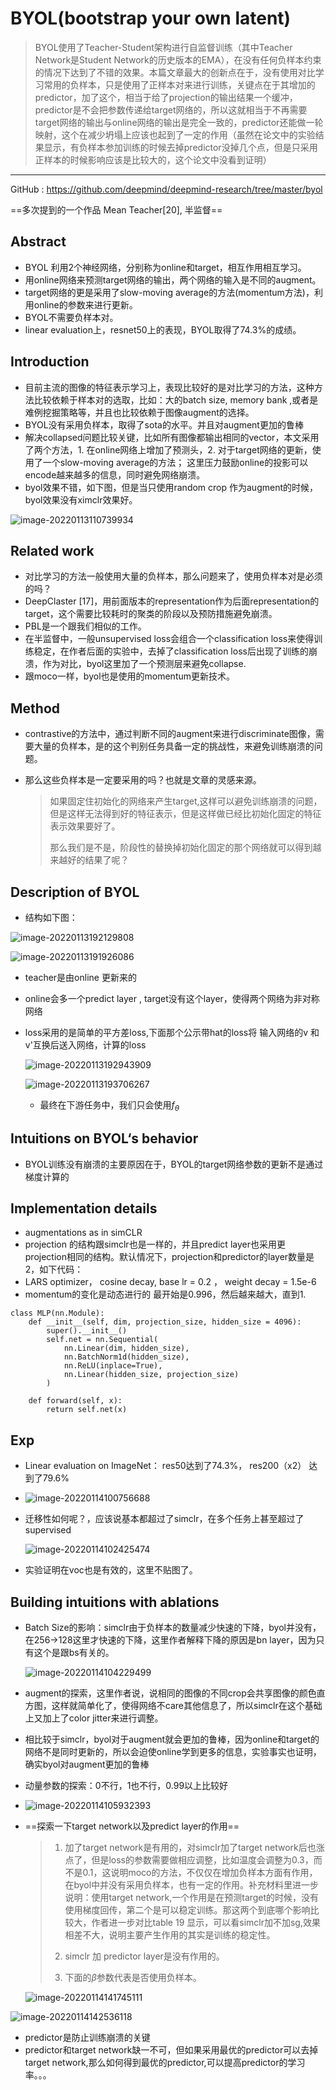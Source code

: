 # BYOL(bootstrap your own latent)

>BYOL使用了Teacher-Student架构进行自监督训练（其中Teacher Network是Student Network的历史版本的EMA），在没有任何负样本约束的情况下达到了不错的效果。本篇文章最大的创新点在于，没有使用对比学习常用的负样本，只是使用了正样本对来进行训练，关键点在于其增加的predictor，加了这个，相当于给了projection的输出结果一个缓冲，predictor是不会把参数传递给target网络的，所以这就相当于不再需要target网络的输出与online网络的输出是完全一致的，predictor还能做一轮映射，这个在减少坍塌上应该也起到了一定的作用（虽然在论文中的实验结果显示，有负样本参加训练的时候去掉predictor没掉几个点，但是只采用正样本的时候影响应该是比较大的，这个论文中没看到证明）

---



GitHub : https://github.com/deepmind/deepmind-research/tree/master/byol

==多次提到的一个作品 Mean Teacher[20], 半监督==

## Abstract

- BYOL 利用2个神经网络，分别称为online和target，相互作用相互学习。
- 用online网络来预测target网络的输出，两个网络的输入是不同的augment。
- target网络的更是采用了slow-moving average的方法(momentum方法)，利用online的参数来进行更新。
- BYOL不需要负样本对。
- linear evaluation上，resnet50上的表现，BYOL取得了74.3%的成绩。

## Introduction

- 目前主流的图像的特征表示学习上，表现比较好的是对比学习的方法，这种方法比较依赖于样本对的选取，比如：大的batch size, memory bank ,或者是难例挖掘策略等，并且也比较依赖于图像augment的选择。
- BYOL没有采用负样本，取得了sota的水平。并且对augment更加的鲁棒
- 解决collapsed问题比较关键，比如所有图像都输出相同的vector，本文采用了两个方法，1. 在online网络上增加了预测头，2. 对于target网络的更新，使用了一个slow-moving average的方法； 这里压力鼓励online的投影可以encode越来越多的信息，同时避免网络崩溃。
- byol效果不错，如下图，但是当只使用random crop 作为augment的时候，byol效果没有ximclr效果好。

![image-20220113110739934](C:\Users\wanglichun\Desktop\Typera\TyporaPapers\images\image-20220113110739934.png)

## Related work

- 对比学习的方法一般使用大量的负样本，那么问题来了，使用负样本对是必须的吗？
- DeepClaster [17]，用前面版本的representation作为后面representation的target，这个需要比较耗时的聚类的阶段以及预防措施避免崩溃。
- PBL是一个跟我们相似的工作。
- 在半监督中，一般unsupervised loss会组合一个classification loss来使得训练稳定，在作者后面的实验中，去掉了classification loss后出现了训练的崩溃，作为对比，byol这里加了一个预测层来避免collapse. 
- 跟moco一样，byol也是使用的momentum更新技术。

## Method

- contrastive的方法中，通过判断不同的augment来进行discriminate图像，需要大量的负样本，是的这个判别任务具备一定的挑战性，来避免训练崩溃的问题。

- 那么这些负样本是一定要采用的吗？也就是文章的灵感来源。

  > 如果固定住初始化的网络来产生target,这样可以避免训练崩溃的问题，但是这样无法得到好的特征表示，但是这样做已经比初始化固定的特征表示效果要好了。
  >
  > 那么我们是不是，阶段性的替换掉初始化固定的那个网络就可以得到越来越好的结果了呢？

## Description of BYOL

- 结构如下图：

![image-20220113192129808](C:\Users\wanglichun\Desktop\Typera\TyporaPapers\images\image-20220113192129808.png)

![image-20220113191926086](C:\Users\wanglichun\Desktop\Typera\TyporaPapers\images\image-20220113191926086.png)

- teacher是由online 更新来的

- online会多一个predict layer , target没有这个layer，使得两个网络为非对称网络

- loss采用的是简单的平方差loss,下面那个公示带hat的loss将 输入网络的v 和 v'互换后送入网络，计算的loss

  ![image-20220113192943909](C:\Users\wanglichun\Desktop\Typera\TyporaPapers\images\image-20220113192943909.png)

  ![image-20220113193706267](C:\Users\wanglichun\Desktop\Typera\TyporaPapers\images\image-20220113193706267.png)

  - 最终在下游任务中，我们只会使用$f_{\theta}$

## Intuitions on BYOL‘s behavior

- BYOL训练没有崩溃的主要原因在于，BYOL的target网络参数的更新不是通过梯度计算的



## Implementation details

- augmentations as in simCLR
- projection 的结构跟simclr也是一样的，并且predict layer也采用更projection相同的结构。默认情况下，projection和predictor的layer数量是2，如下代码：
- LARS optimizer， cosine decay, base lr = 0.2  ， weight decay = 1.5e-6
- momentum的变化是动态进行的 最开始是0.996，然后越来越大，直到1.

```
class MLP(nn.Module):
    def __init__(self, dim, projection_size, hidden_size = 4096):
        super().__init__()
        self.net = nn.Sequential(
            nn.Linear(dim, hidden_size),
            nn.BatchNorm1d(hidden_size),
            nn.ReLU(inplace=True),
            nn.Linear(hidden_size, projection_size)
        )

    def forward(self, x):
        return self.net(x)
```



## Exp

- Linear evaluation on ImageNet： res50达到了74.3%， res200（x2） 达到了79.6%

- ![image-20220114100756688](C:\Users\wanglichun\Desktop\Typera\TyporaPapers\images\image-20220114100756688.png)

  

- 迁移性如何呢？，应该说基本都超过了simclr，在多个任务上甚至超过了supervised

  ![image-20220114102425474](C:\Users\wanglichun\Desktop\Typera\TyporaPapers\images\image-20220114102425474.png)

- 实验证明在voc也是有效的，这里不贴图了。

## Building intuitions with ablations

- Batch Size的影响：simclr由于负样本的数量减少快速的下降，byol并没有，在256->128这里才快速的下降，这里作者解释下降的原因是bn layer，因为只有这个是跟bs有关的。

  ![image-20220114104229499](C:\Users\wanglichun\Desktop\Typera\TyporaPapers\images\image-20220114104229499.png)

- augment的探索，这里作者说，说相同的图像的不同crop会共享图像的颜色直方图，这样就简单化了，使得网络不care其他信息了，所以simclr在这个基础上又加上了color jitter来进行调整。
- 相比较于simclr，byol对于augment就会更加的鲁棒，因为online和target的网络不是同时更新的，所以会迫使online学到更多的信息，实验事实也证明，确实byol对augment更加的鲁棒
- 动量参数的探索：0不行，1也不行，0.99以上比较好
- ![image-20220114105932393](C:\Users\wanglichun\Desktop\Typera\TyporaPapers\images\image-20220114105932393.png)

- ==探索一下target network以及predict layer的作用==

  > 1. 加了target network是有用的，对simclr加了target network后也涨点了，但是loss的参数需要做相应调整，比如温度会调整为0.3，而不是0.1，这说明moco的方法，不仅仅在增加负样本方面有作用，在byol中并没有采用负样本，也有一定的作用。补充材料里进一步说明：使用target network,一个作用是在预测target的时候，没有使用梯度回传，第二个是可以稳定训练。那这两个到底哪个影响比较大，作者进一步对比table 19 显示，可以看simclr加不加sg,效果相差不大，说明主要产生作用的其实是训练的稳定性。
  >
  > 2. simclr 加 predictor layer是没有作用的。
  >
  > 3. 下面的$\beta$参数代表是否使用负样本。
  >
  >    

  ![image-20220114141745111](C:\Users\wanglichun\Desktop\Typera\TyporaPapers\images\image-20220114141745111.png)

![image-20220114142536118](C:\Users\wanglichun\Desktop\Typera\TyporaPapers\images\image-20220114142536118.png)

- predictor是防止训练崩溃的关键
- predictor和target network缺一不可，但如果采用最优的predictor可以去掉target network,那么如何得到最优的predictor,可以提高predictor的学习率。。。
